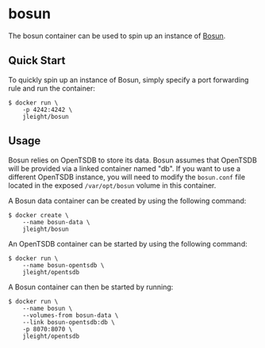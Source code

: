 bosun
=====

The bosun container can be used to spin up an instance of
[Bosun](http://bosun.org/).

Quick Start
-----------

To quickly spin up an instance of Bosun, simply specify a port forwarding
rule and run the container:

    $ docker run \
        -p 4242:4242 \
        jleight/bosun

Usage
-----

Bosun relies on OpenTSDB to store its data. Bosun assumes that OpenTSDB will be
provided via a linked container named "db". If you want to use a different
OpenTSDB instance, you will need to modify the `bosun.conf` file located in the
exposed `/var/opt/bosun` volume in this container.

A Bosun data container can be created by using the following command:

    $ docker create \
        --name bosun-data \
        jleight/bosun

An OpenTSDB container can be started by using the following command:

    $ docker run \
        --name bosun-opentsdb \
        jleight/opentsdb

A Bosun container can then be started by running:

    $ docker run \
        --name bosun \
        --volumes-from bosun-data \
        --link bosun-opentsdb:db \
        -p 8070:8070 \
        jleight/opentsdb
